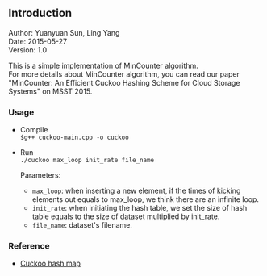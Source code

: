 Introduction
---

Author: Yuanyuan Sun,  Ling Yang  
Date: 2015-05-27  
Version: 1.0  

This is a simple implementation of MinCounter algorithm.  
For more details about MinCounter algorithm,  you can read our paper "MinCounter: An Efficient Cuckoo Hashing Scheme for Cloud Storage Systems" on MSST 2015.


### Usage  

- Compile   
    `$g++ cuckoo-main.cpp -o cuckoo`
- Run    
    `./cuckoo max_loop init_rate file_name`

    Parameters: 
    * `max_loop`: when inserting a new element, if the times of kicking elements out equals to max_loop, we think there are an infinite loop.
    * `init_rate`: when initiating the hash table, we set the size of hash table equals to the size of dataset  multiplied by init_rate.
    * `file_name`: dataset's filename.


### Reference

- [Cuckoo hash map](http://sourceforge.net/projects/cuckoo-cpp/?source=navbar)


